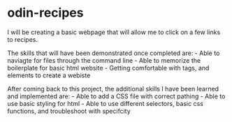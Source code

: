 # odin-recipes

I will be creating a basic webpage that will allow me to click on a few links to recipes.

The skills that will have been demonstrated once completed are:
    - Able to naviagte for files through the command line
    - Able to memorize the boilerplate for basic html website
    - Getting comfortable with tags, and elements to create a webiste


After coming back to this project, the additional skills I have been learned and implemented are:
    - Able to add a CSS file with correct pathing
    - Able to use basic styling for html
    - Able to use different selectors, basic css functions, and troubleshoot with specifcity